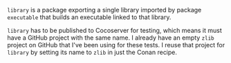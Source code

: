 `library` is a package exporting a single library
imported by package `executable`
that builds an executable linked to that library.

`library` has to be published to Cocoserver for testing,
which means it must have a GitHub project with the same name.
I already have an empty `zlib` project on GitHub
that I've been using for these tests.
I reuse that project for `library`
by setting its name to `zlib` in just the Conan recipe.
